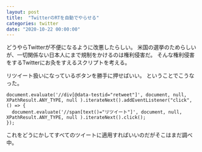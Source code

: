 ```yaml
---
layout: post
title:  "TwitterのRTを自動でやらせる"
categories: twitter
date: "2020-10-22 00:00:00"
---
```


どうやらTwitterが不便になるように改悪したらしい。
米国の選挙のためらしいが、一切関係ない日本人にまで規制をかけるのは権利侵害だ。
そんな権利侵害をするTwitterにお灸をすえるスクリプトを考える。

リツイート扱いになっているボタンを勝手に押せばいい。
ということでこうなった。

```
document.evaluate('//div[@data-testid="retweet"]', document, null, XPathResult.ANY_TYPE, null ).iterateNext().addEventListener("click", () => {
  document.evaluate('//span[text()="リツイート"]', document, null, XPathResult.ANY_TYPE, null ).iterateNext().click();
});
```

これをどうにかしてすべてのツイートに適用すればいいのだがそこはまだ調べ中。

